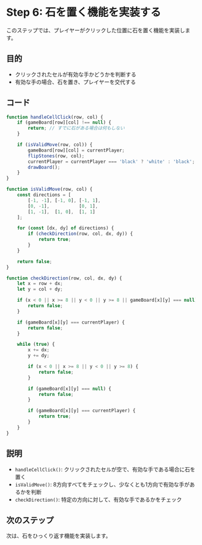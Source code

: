 # Step 6: 石を置く機能を実装する

このステップでは、プレイヤーがクリックした位置に石を置く機能を実装します。

## 目的
- クリックされたセルが有効な手かどうかを判断する
- 有効な手の場合、石を置き、プレイヤーを交代する

## コード
```javascript
function handleCellClick(row, col) {
    if (gameBoard[row][col] !== null) {
        return; // すでに石がある場合は何もしない
    }

    if (isValidMove(row, col)) {
        gameBoard[row][col] = currentPlayer;
        flipStones(row, col);
        currentPlayer = currentPlayer === 'black' ? 'white' : 'black';
        drawBoard();
    }
}

function isValidMove(row, col) {
    const directions = [
        [-1, -1], [-1, 0], [-1, 1],
        [0, -1],           [0, 1],
        [1, -1],  [1, 0],  [1, 1]
    ];

    for (const [dx, dy] of directions) {
        if (checkDirection(row, col, dx, dy)) {
            return true;
        }
    }

    return false;
}

function checkDirection(row, col, dx, dy) {
    let x = row + dx;
    let y = col + dy;

    if (x < 0 || x >= 8 || y < 0 || y >= 8 || gameBoard[x][y] === null) {
        return false;
    }

    if (gameBoard[x][y] === currentPlayer) {
        return false;
    }

    while (true) {
        x += dx;
        y += dy;

        if (x < 0 || x >= 8 || y < 0 || y >= 8) {
            return false;
        }

        if (gameBoard[x][y] === null) {
            return false;
        }

        if (gameBoard[x][y] === currentPlayer) {
            return true;
        }
    }
}
```

## 説明
- `handleCellClick()`: クリックされたセルが空で、有効な手である場合に石を置く
- `isValidMove()`: 8方向すべてをチェックし、少なくとも1方向で有効な手があるかを判断
- `checkDirection()`: 特定の方向に対して、有効な手であるかをチェック

## 次のステップ
次は、石をひっくり返す機能を実装します。
